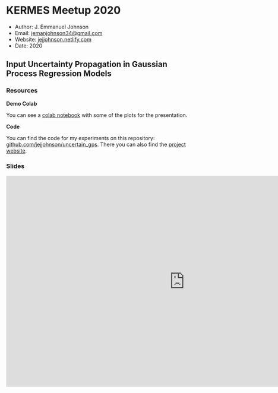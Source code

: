 # KERMES Meetup 2020

* Author: J. Emmanuel Johnson
* Email: jemanjohnson34@gmail.com
* Website: [jejjohnson.netlify.com](https://jejjohnson.netlify.com)
* Date: 2020

## Input Uncertainty Propagation in Gaussian Process Regression Models



### Resources

**Demo Colab**

You can see a [colab notebook](https://colab.research.google.com/drive/1X-XCAJOJuiQOQVxN_cqsYAYOTztgIHTi) with some of the plots for the presentation.

**Code**

You can find the code for my experiments on this repository: [github.com/jejjohnson/uncertain_gps](https://github.com/jejjohnson/uncertain_gps). There you can also find the [project website](https://jejjohnson.github.io/uncertain_gps/).


### Slides

<iframe src="https://docs.google.com/presentation/d/e/2PACX-1vR31qQU3NmyR3hPnUCZHWARia6RPmJpGgd7ArZJgWx1qswrOs2cqeDuU4Dj8df_VJVGKtO053MxRY83/embed?start=false&loop=false&delayms=3000" frameborder="0" width="960" height="569" allowfullscreen="true" mozallowfullscreen="true" webkitallowfullscreen="true"></iframe>

